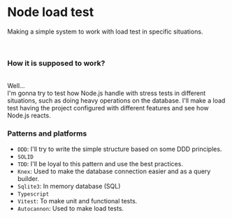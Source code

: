 # Node load test
Making a simple system to work with load test in specific situations.

<br>

### How it is supposed to work?
<br>
Well... <br>
I'm gonna try to test how Node.js handle with stress tests in different situations, such as doing heavy operations on the database. I'll make a load test having the project configured with different features and see how Node.js reacts.

<br>

### Patterns and platforms
- `DDD`: I'll try to write the simple structure based on some DDD principles.
- `SOLID`
- `TDD`: I'll be loyal to this pattern and use the best practices.
- `Knex`: Used to make the database connection easier and as a query builder.
- `Sqlite3`: In memory database (SQL)
- `Typescript`
- `Vitest`: To make unit and functional tests.
- `Autocannon`: Used to make load tests.
